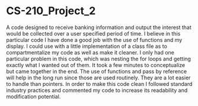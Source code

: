 # CS-210_Project_2
A code designed to receive banking information and output the interest that would be collected over a user specified period of time.
I believe in this particular code I have done a good job with the use of functions and my display. I could use with a little implementation of a 
class file as to compartmentalize my code as well as make it cleaner. I only had one particular problem in this code, which was nesting the for loops
and getting exactly what I wanted out of them. It took a few minutes to conceptualize but came together in the end. The use of functions and pass by reference
will help in the long run since those are used routinely. They are a lot easier to handle than pointers. In order to make this code clean I followed standard
industry practices and commented my code to increase its readability and modification potential.
